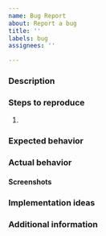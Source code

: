 ```yaml
---
name: Bug Report
about: Report a bug
title: ''
labels: bug
assignees: ''

---
```


### Description


### Steps to reproduce
1. 

### Expected behavior


### Actual behavior


#### Screenshots


### Implementation ideas


### Additional information
